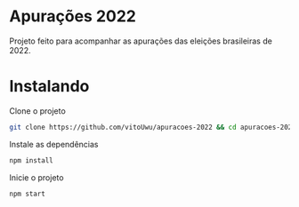 # Apurações 2022

Projeto feito para acompanhar as apurações das eleições brasileiras de 2022.

# Instalando

Clone o projeto
```bash
git clone https://github.com/vitoUwu/apuracoes-2022 && cd apuracoes-2022
```

Instale as dependências
```bash
npm install
```

Inicie o projeto
```
npm start
```
